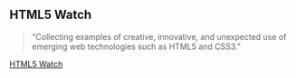 <article><h2>HTML5 Watch</h2><blockquote><p>"Collecting examples of creative, innovative, and unexpected use of emerging web technologies such as HTML5 and CSS3."</p></blockquote><p><a href="http://html5watch.tumblr.com/">HTML5 Watch</a></p></article>